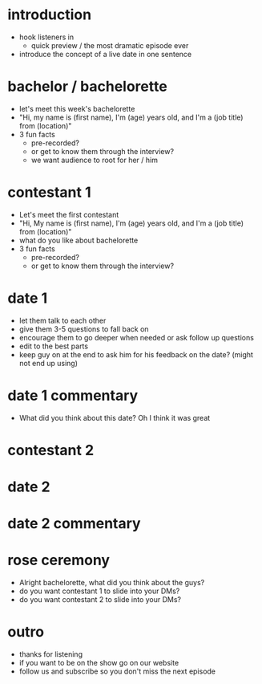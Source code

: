 # introduction
- hook listeners in
	- quick preview / the most dramatic episode ever
- introduce the concept of a live date in one sentence

# bachelor / bachelorette
- let's meet this week's bachelorette
- "Hi, my name is (first name), I'm (age) years old, and I'm a (job title) from (location)"
- 3 fun facts
	- pre-recorded?
	- or get to know them through the interview?
	- we want audience to root for her / him

# contestant 1
- Let's meet the first contestant
- "Hi, My name is (first name), I'm (age) years old, and I'm a (job title) from (location)"
- what do you like about bachelorette
- 3 fun facts
	- pre-recorded?
	- or get to know them through the interview?

# date 1
- let them talk to each other
- give them 3-5 questions to fall back on
- encourage them to go deeper when needed or ask follow up questions
- edit to the best parts
- keep guy on at the end to ask him for his feedback on the date? (might not end up using)

# date 1 commentary
- What did you think about this date? Oh I think it was great

# contestant 2
# date 2
# date 2 commentary

# rose ceremony
- Alright bachelorette, what did you think about the guys?
- do you want contestant 1 to slide into your DMs?
- do you want contestant 2 to slide into your DMs?

# outro
- thanks for listening
- if you want to be on the show go on our website
- follow us and subscribe so you don't miss the next episode
